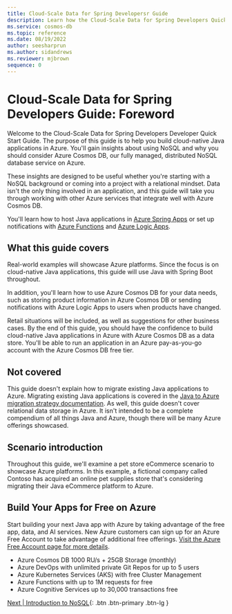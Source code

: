 ```yaml
---
title: Cloud-Scale Data for Spring Developersr Guide
description: Learn how the Cloud-Scale Data for Spring Developers Quick Start Guide can help you bring cloud-native Java applications to Azure.
ms.service: cosmos-db
ms.topic: reference
ms.date: 08/19/2022
author: seesharprun
ms.author: sidandrews
ms.reviewer: mjbrown
sequence: 0
---
```


# Cloud-Scale Data for Spring Developers Guide: Foreword

Welcome to the Cloud-Scale Data for Spring Developers Developer Quick Start Guide. The purpose of this guide is to help you build cloud-native Java applications in Azure. You'll gain insights about using NoSQL and why you should consider Azure Cosmos DB, our fully managed, distributed NoSQL database service on Azure.

These insights are designed to be useful whether you're starting with a NoSQL background or coming into a project with a relational mindset. Data isn't the only thing involved in an application, and this guide will take you through working with other Azure services that integrate well with Azure Cosmos DB.

You'll learn how to host Java applications in [Azure Spring Apps](https://azure.microsoft.com/services/spring-apps/) or set up notifications with [Azure Functions](https://azure.microsoft.com/services/functions/) and [Azure Logic Apps](https://azure.microsoft.com/services/logic-apps/).

## What this guide covers

Real-world examples will showcase Azure platforms. Since the focus is on cloud-native Java applications, this guide will use Java with Spring Boot throughout.

In addition, you'll learn how to use Azure Cosmos DB for your data needs, such as storing product information in Azure Cosmos DB or sending notifications with Azure Logic Apps to users when products have changed.

Retail situations will be included, as well as suggestions for other business cases. By the end of this guide, you should have the confidence to build cloud-native Java applications in Azure with Azure Cosmos DB as a data store. You'll be able to run an application in an Azure pay-as-you-go account with the Azure Cosmos DB free tier.

## Not covered

This guide doesn't explain how to migrate existing Java applications to Azure. Migrating existing Java applications is covered in the [Java to Azure migration strategy documentation](/azure/developer/java/migration/). As well, this guide doesn't cover relational data storage in Azure. It isn't intended to be a complete compendium of all things Java and Azure, though there will be many Azure offerings showcased.

## Scenario introduction

Throughout this guide, we'll examine a pet store eCommerce scenario to showcase Azure platforms. In this example, a fictional company called Contoso has acquired an online pet supplies store that's considering migrating their Java eCommerce platform to Azure.

## Build Your Apps for Free on Azure 

Start building your next Java app with Azure by taking advantage of the free app, data, and AI services. New Azure customers can sign up for an Azure Free Account to take advantage of additional free offerings. [Visit the Azure Free Account page for more details](https://azure.microsoft.com/free/). 

* Azure Cosmos DB 1000 RU/s + 25GB Storage (monthly)
* Azure DevOps with unlimited private Git Repos for up to 5 users
* Azure Kubernetes Services (AKS) with free Cluster Management
* Azure Functions with up to 1M requests for free
* Azure Cognitive Services up to 30,000 transactions free

[Next &#124; Introduction to NoSQL](intro-nosql.md){: .btn .btn-primary .btn-lg }
